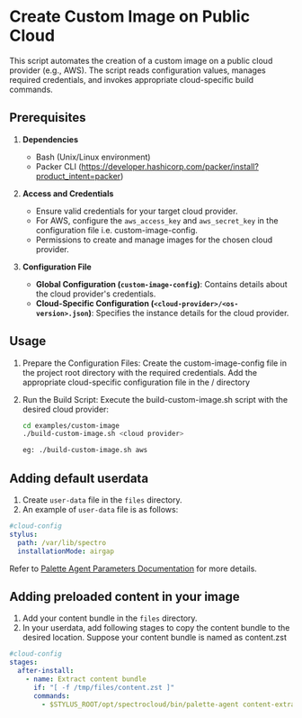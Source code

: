 # Create Custom Image on Public Cloud

This script automates the creation of a custom image on a public cloud provider (e.g., AWS). The script reads configuration values, manages required credentials, and invokes appropriate cloud-specific build commands.

## Prerequisites

1. **Dependencies**

   - Bash (Unix/Linux environment)
   - Packer CLI (https://developer.hashicorp.com/packer/install?product_intent=packer)

2. **Access and Credentials**

   - Ensure valid credentials for your target cloud provider.
   - For AWS, configure the `aws_access_key` and `aws_secret_key` in the configuration file i.e. custom-image-config.
   - Permissions to create and manage images for the chosen cloud provider.

3. **Configuration File**
   - **Global Configuration (`custom-image-config`)**:
     Contains details about the cloud provider's credentials.
   - **Cloud-Specific Configuration (`<cloud-provider>/<os-version>.json`)**:
     Specifies the instance details for the cloud provider.

## Usage

1. Prepare the Configuration Files:
   Create the custom-image-config file in the project root directory with the required credentials.
   Add the appropriate cloud-specific configuration file in the <cloud-provider>/ directory

2. Run the Build Script: Execute the build-custom-image.sh script with the desired cloud provider:

   ```bash
   cd examples/custom-image
   ./build-custom-image.sh <cloud provider>

   eg: ./build-custom-image.sh aws
   ```

## Adding default userdata

1. Create `user-data` file in the `files` directory.
2. An example of `user-data` file is as follows:

```yaml
#cloud-config
stylus:
  path: /var/lib/spectro
  installationMode: airgap
```

Refer to [Palette Agent Parameters Documentation](https://docs.spectrocloud.com/clusters/edge/edge-configuration/installer-reference/#palette-agent-parameters) for more details.

## Adding preloaded content in your image

1. Add your content bundle in the `files` directory.
2. In your userdata, add following stages to copy the content bundle to the desired location. Suppose your content bundle is named as content.zst

```yaml
#cloud-config
stages:
  after-install:
    - name: Extract content bundle
      if: "[ -f /tmp/files/content.zst ]"
      commands:
        - $STYLUS_ROOT/opt/spectrocloud/bin/palette-agent content-extract --source /tmp/files/content.zst
```
